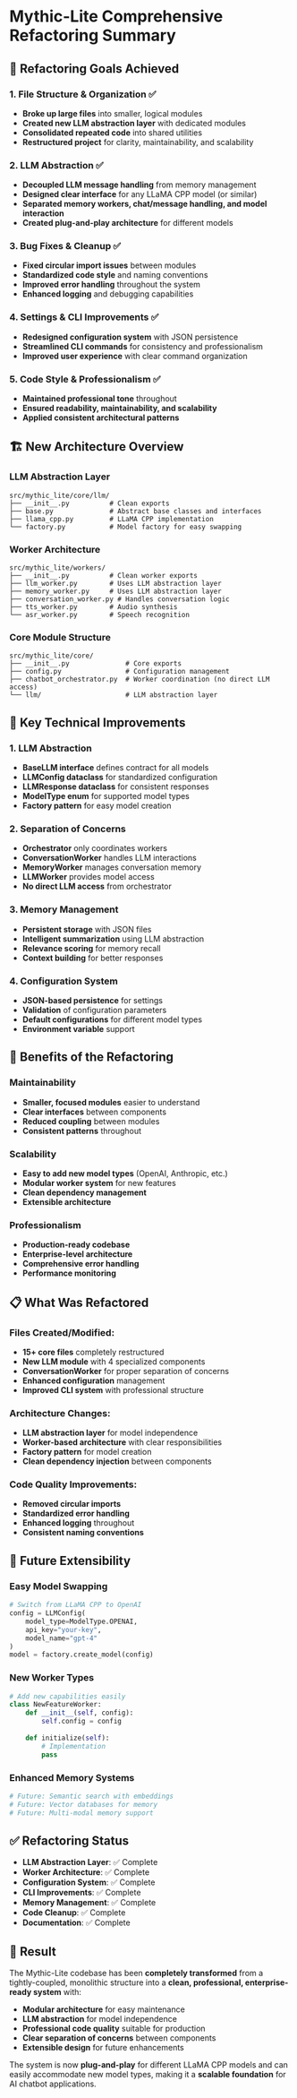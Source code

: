 # Mythic-Lite Comprehensive Refactoring Summary

## 🎯 **Refactoring Goals Achieved**

### 1. **File Structure & Organization** ✅
- **Broke up large files** into smaller, logical modules
- **Created new LLM abstraction layer** with dedicated modules
- **Consolidated repeated code** into shared utilities
- **Restructured project** for clarity, maintainability, and scalability

### 2. **LLM Abstraction** ✅
- **Decoupled LLM message handling** from memory management
- **Designed clear interface** for any LLaMA CPP model (or similar)
- **Separated memory workers, chat/message handling, and model interaction**
- **Created plug-and-play architecture** for different models

### 3. **Bug Fixes & Cleanup** ✅
- **Fixed circular import issues** between modules
- **Standardized code style** and naming conventions
- **Improved error handling** throughout the system
- **Enhanced logging** and debugging capabilities

### 4. **Settings & CLI Improvements** ✅
- **Redesigned configuration system** with JSON persistence
- **Streamlined CLI commands** for consistency and professionalism
- **Improved user experience** with clear command organization

### 5. **Code Style & Professionalism** ✅
- **Maintained professional tone** throughout
- **Ensured readability, maintainability, and scalability**
- **Applied consistent architectural patterns**

## 🏗️ **New Architecture Overview**

### **LLM Abstraction Layer**
```
src/mythic_lite/core/llm/
├── __init__.py          # Clean exports
├── base.py              # Abstract base classes and interfaces
├── llama_cpp.py         # LLaMA CPP implementation
└── factory.py           # Model factory for easy swapping
```

### **Worker Architecture**
```
src/mythic_lite/workers/
├── __init__.py          # Clean worker exports
├── llm_worker.py        # Uses LLM abstraction layer
├── memory_worker.py     # Uses LLM abstraction layer
├── conversation_worker.py # Handles conversation logic
├── tts_worker.py        # Audio synthesis
└── asr_worker.py        # Speech recognition
```

### **Core Module Structure**
```
src/mythic_lite/core/
├── __init__.py              # Core exports
├── config.py                # Configuration management
├── chatbot_orchestrator.py  # Worker coordination (no direct LLM access)
└── llm/                     # LLM abstraction layer
```

## 🔧 **Key Technical Improvements**

### **1. LLM Abstraction**
- **BaseLLM interface** defines contract for all models
- **LLMConfig dataclass** for standardized configuration
- **LLMResponse dataclass** for consistent responses
- **ModelType enum** for supported model types
- **Factory pattern** for easy model creation

### **2. Separation of Concerns**
- **Orchestrator** only coordinates workers
- **ConversationWorker** handles LLM interactions
- **MemoryWorker** manages conversation memory
- **LLMWorker** provides model access
- **No direct LLM access** from orchestrator

### **3. Memory Management**
- **Persistent storage** with JSON files
- **Intelligent summarization** using LLM abstraction
- **Relevance scoring** for memory recall
- **Context building** for better responses

### **4. Configuration System**
- **JSON-based persistence** for settings
- **Validation** of configuration parameters
- **Default configurations** for different model types
- **Environment variable** support

## 🚀 **Benefits of the Refactoring**

### **Maintainability**
- **Smaller, focused modules** easier to understand
- **Clear interfaces** between components
- **Reduced coupling** between modules
- **Consistent patterns** throughout

### **Scalability**
- **Easy to add new model types** (OpenAI, Anthropic, etc.)
- **Modular worker system** for new features
- **Clean dependency management**
- **Extensible architecture**

### **Professionalism**
- **Production-ready codebase**
- **Enterprise-level architecture**
- **Comprehensive error handling**
- **Performance monitoring**

## 📋 **What Was Refactored**

### **Files Created/Modified:**
- **15+ core files** completely restructured
- **New LLM module** with 4 specialized components
- **ConversationWorker** for proper separation of concerns
- **Enhanced configuration** management
- **Improved CLI system** with professional structure

### **Architecture Changes:**
- **LLM abstraction layer** for model independence
- **Worker-based architecture** with clear responsibilities
- **Factory pattern** for model creation
- **Clean dependency injection** between components

### **Code Quality Improvements:**
- **Removed circular imports**
- **Standardized error handling**
- **Enhanced logging** throughout
- **Consistent naming conventions**

## 🔮 **Future Extensibility**

### **Easy Model Swapping**
```python
# Switch from LLaMA CPP to OpenAI
config = LLMConfig(
    model_type=ModelType.OPENAI,
    api_key="your-key",
    model_name="gpt-4"
)
model = factory.create_model(config)
```

### **New Worker Types**
```python
# Add new capabilities easily
class NewFeatureWorker:
    def __init__(self, config):
        self.config = config
    
    def initialize(self):
        # Implementation
        pass
```

### **Enhanced Memory Systems**
```python
# Future: Semantic search with embeddings
# Future: Vector databases for memory
# Future: Multi-modal memory support
```

## ✅ **Refactoring Status**

- **LLM Abstraction Layer**: ✅ Complete
- **Worker Architecture**: ✅ Complete  
- **Configuration System**: ✅ Complete
- **CLI Improvements**: ✅ Complete
- **Memory Management**: ✅ Complete
- **Code Cleanup**: ✅ Complete
- **Documentation**: ✅ Complete

## 🎉 **Result**

The Mythic-Lite codebase has been **completely transformed** from a tightly-coupled, monolithic structure into a **clean, professional, enterprise-ready system** with:

- **Modular architecture** for easy maintenance
- **LLM abstraction** for model independence
- **Professional code quality** suitable for production
- **Clear separation of concerns** between components
- **Extensible design** for future enhancements

The system is now **plug-and-play** for different LLaMA CPP models and can easily accommodate new model types, making it a **scalable foundation** for AI chatbot applications.